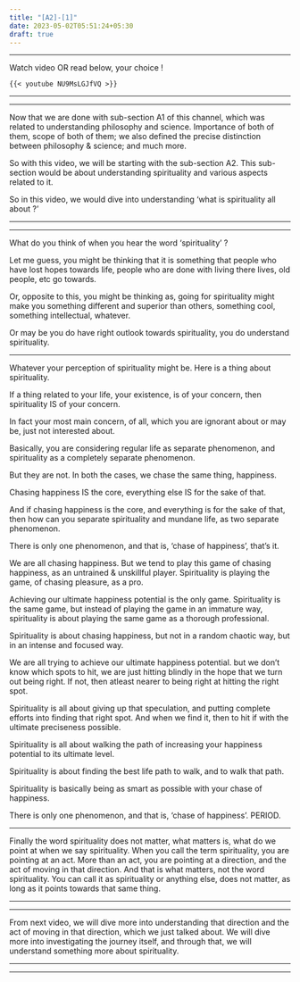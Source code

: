 ```yaml
---
title: "[A2]-[1]"
date: 2023-05-02T05:51:24+05:30
draft: true
---
```


---

Watch video OR read below, your choice !

```
{{< youtube NU9MsLGJfVQ >}}
```

---

---

Now that we are done with sub-section A1 of this channel, which was related to understanding philosophy
and science. Importance of both of them, scope of both of them; we also defined the precise distinction between philosophy & science; and much more.

So with this video, we will be starting with the sub-section A2. This sub-section would be about understanding spirituality and various aspects related to it.

So in this video, we would dive into understanding ‘what is spirituality all about ?’

---

---

What do you think of when you hear the word ‘spirituality’ ?

Let me guess, you might be thinking that it is something that people who have lost hopes towards life, people who are done with living there lives, old people, etc go towards.

Or, opposite to this, you might be thinking as, going for spirituality might make you something different and superior than others, something cool, something intellectual, whatever.

Or may be you do have right outlook towards spirituality, you do understand spirituality.

---------------------

Whatever your perception of spirituality might be. Here is a thing about spirituality.

If a thing related to your life, your existence, is of your concern, then spirituality IS of your concern.

In fact your most main concern, of all, which you are ignorant about or may be, just not interested about.

Basically, you are considering regular life as separate phenomenon, and spirituality as a completely separate phenomenon.

But they are not. In both the cases, we chase the same thing, happiness.

Chasing happiness IS the core, everything else IS for the sake of that.

And if chasing happiness is the core, and everything is for the sake of that, then how can you separate spirituality and mundane life, as two separate phenomenon.

There is only one phenomenon, and that is, ‘chase of happiness’, that’s it.

We are all chasing happiness. But we tend to play this game of chasing happiness, as an untrained & unskillful player. Spirituality is playing the game, of chasing pleasure, as a pro.

Achieving our ultimate happiness potential is the only game. Spirituality is the same game, but instead of playing the game in an immature way, spirituality is about playing the same game as a thorough professional.

Spirituality is about chasing happiness, but not in a random chaotic way, but in an intense and focused way.

We are all trying to achieve our ultimate happiness potential. but we don’t know which spots to hit, we are just hitting blindly in the hope that we turn out being right. If not, then atleast nearer to being right at hitting the right spot.

Spirituality is all about giving up that speculation, and putting complete efforts into finding that right spot. And
when we find it, then to hit if with the ultimate preciseness possible.

Spirituality is all about walking the path of increasing your happiness potential to its ultimate level.

Spirituality is about finding the best life path to walk, and to walk that path.

Spirituality is basically being as smart as possible with your chase of happiness.

There is only one phenomenon, and that is, ‘chase of happiness’. PERIOD.

---

Finally the word spirituality does not matter, what matters is, what do we point at when we say spirituality. When you call the term spirituality, you are pointing at an act. More than an act, you are pointing at a direction, and the
act of moving in that direction. And that is what matters, not the word spirituality. You can call it as spirituality or anything else, does not matter, as long as it points towards that same thing.

---

---

From next video, we will dive more into understanding that direction and the act of moving in that direction, which we just talked about. We will dive more into investigating the journey itself, and through that, we will understand something more about spirituality.

---

---

